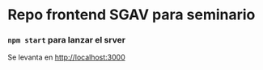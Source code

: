 # Repo frontend SGAV para seminario

### `npm start` para lanzar el srver

Se levanta en [http://localhost:3000](http://localhost:3000) 

